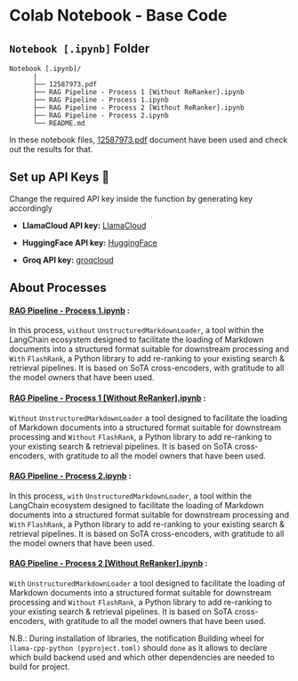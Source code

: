 # Colab Notebook - Base Code

## `Notebook [.ipynb]` Folder

```
Notebook [.ipynb]/
      |
      ├── 12587973.pdf
      ├── RAG Pipeline - Process 1 [Without ReRanker].ipynb
      ├── RAG Pipeline - Process 1.ipynb
      ├── RAG Pipeline - Process 2 [Without ReRanker].ipynb
      ├── RAG Pipeline - Process 2.ipynb
      └── README.md
```

In these notebook files, [12587973.pdf](https://github.com/acfilok96/Applied-AI-Engineer-RAG-Pipeline/blob/main/Notebook%20%5B.ipynb%5D/12587973.pdf) document have been used and check out the results for that.

## Set up API Keys 🔗

Change the required API key inside the function by generating key accordingly

- **LlamaCloud API key:**  [LlamaCloud](https://cloud.llamaindex.ai/api-key)

- **HuggingFace API key:**  [HuggingFace](https://huggingface.co/settings/tokens)
 
- **Groq API key:**  [groqcloud](https://console.groq.com/keys) 


## About Processes

#### **[RAG Pipeline - Process 1.ipynb](https://github.com/acfilok96/Applied-AI-Engineer-RAG-Pipeline/blob/main/Notebook%20%5B.ipynb%5D/RAG%20Pipeline%20-%20Process%201.ipynb)** : 
In this process, `without` `UnstructuredMarkdownLoader`, a tool within the LangChain ecosystem designed to facilitate the loading of Markdown documents into a structured format suitable for downstream processing and `With` `FlashRank`, a Python library to add re-ranking to your existing search & retrieval pipelines. It is based on SoTA cross-encoders, with gratitude to all the model owners that have been used.


#### **[RAG Pipeline - Process 1 [Without ReRanker].ipynb](https://github.com/acfilok96/Applied-AI-Engineer-RAG-Pipeline/blob/main/Notebook%20%5B.ipynb%5D/RAG%20Pipeline%20-%20Process%201%20%5BWithout%20ReRanker%5D.ipynb)** : 
`Without` `UnstructuredMarkdownLoader` a tool  designed to facilitate the loading of Markdown documents into a structured format suitable for downstream processing and `Without` `FlashRank`, a Python library to add re-ranking to your existing search & retrieval pipelines. It is based on SoTA cross-encoders, with gratitude to all the model owners that have been used.


#### **[RAG Pipeline - Process 2.ipynb](https://github.com/acfilok96/Applied-AI-Engineer-RAG-Pipeline/blob/main/Notebook%20%5B.ipynb%5D/RAG%20Pipeline%20-%20Process%202.ipynb)** :  
In this process, `with` `UnstructuredMarkdownLoader`, a tool within the LangChain ecosystem designed to facilitate the loading of Markdown documents into a structured format suitable for downstream processing and `With` `FlashRank`, a Python library to add re-ranking to your existing search & retrieval pipelines. It is based on SoTA cross-encoders, with gratitude to all the model owners that have been used.


#### **[RAG Pipeline - Process 2 [Without ReRanker].ipynb](https://github.com/acfilok96/Applied-AI-Engineer-RAG-Pipeline/blob/main/Notebook%20%5B.ipynb%5D/RAG%20Pipeline%20-%20Process%202%20%5BWithout%20ReRanker%5D.ipynb)** : 
`With` `UnstructuredMarkdownLoader` a tool  designed to facilitate the loading of Markdown documents into a structured format suitable for downstream processing and `Without` `FlashRank`, a Python library to add re-ranking to your existing search & retrieval pipelines. It is based on SoTA cross-encoders, with gratitude to all the model owners that have been used.

N.B.: During installation of libraries, the notification Building wheel for `llama-cpp-python (pyproject.toml)` should `done` as it allows to declare which build backend used and which other dependencies are needed to build for project.
